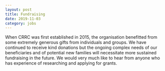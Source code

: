 ```yaml
---
layout: post
title: Fundraising
date: 2019-11-03
category: jobs
---
```


When CRRC was first established in 2015, the organisation benefitted from some extremely generous gifts from individuals and groups. We have continued to receive kind donations but the ongoing complex needs of our beneficiaries and of potential new families will necessitate more sustained fundraising in the future. We would very much like to hear from anyone who has experience of researching and applying for grants. 

